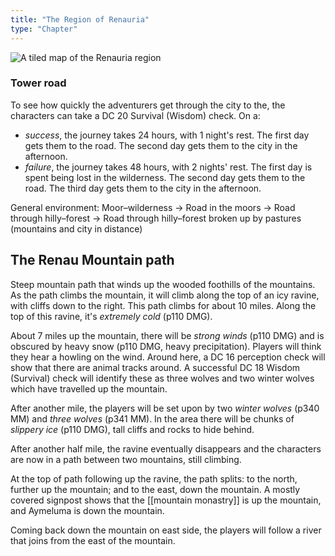 ```yaml
---
title: "The Region of Renauria"
type: "Chapter"
---
```


![A tiled map of the Renauria region](/images/renauria-region-map.png)

### Tower road

To see how quickly the adventurers get through the city to the, the
characters can take a DC 20 Survival (Wisdom) check. On a:

- _success_, the journey takes 24 hours, with 1 night's rest. The first
  day gets them to the road. The second day gets them to the city in
  the afternoon.
- _failure_, the journey takes 48 hours, with 2 nights' rest. The first
  day is spent being lost in the wilderness. The second day gets them
  to the road. The third day gets them to the city in the afternoon.

General environment: Moor–wilderness → Road in the moors → Road through
hilly–forest → Road through hilly–forest broken up by pastures
(mountains and city in distance)

## The Renau Mountain path

Steep mountain path that winds up the wooded foothills of the mountains.
As the path climbs the mountain, it will climb along the top of an icy
ravine, with cliffs down to the right. This path climbs for about 10
miles. Along the top of this ravine, it's _extremely cold_ (p110 DMG).

About 7 miles up the mountain, there will be _strong winds_ (p110 DMG)
and is obscured by heavy snow (p110 DMG, heavy precipitation). Players
will think they hear a howling on the wind. Around here, a DC 16
perception check will show that there are animal tracks around. A
successful DC 18 Wisdom (Survival) check will identify these as three
wolves and two winter wolves which have travelled up the mountain.

After another mile, the players will be set upon by two _winter wolves_
(p340 MM) and _three wolves_ (p341 MM). In the area there will be chunks
of _slippery ice_ (p110 DMG), tall cliffs and rocks to hide behind.

After another half mile, the ravine eventually disappears and the
characters are now in a path between two mountains, still climbing.

At the top of path following up the ravine, the path splits: to the
north, further up the mountain; and to the east, down the mountain. A
mostly covered signpost shows that the [[mountain monastry]] is up the
mountain, and Aymeluma is down the mountain.

Coming back down the mountain on east side, the players will follow a
river that joins from the east of the mountain.
